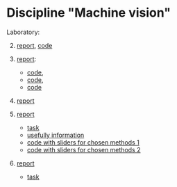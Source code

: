 #  Discipline "Machine vision"

Laboratory:

2. [report](lab2/lab2.pdf), [code](lab2/lab2.py)

3. [report](lab3/lab3.pdf): 
	- [code](lab3/lab3_1.py),
	- [code](lab3/lab3_2.py),
	- [code](lab3/lab3_3.py)

4. [report](lab4/lab4.pdf)

5. [report](lab5/lab5.pdf)
	- [task](lab5/lr5.pdf)
	- [usefully information](lab5/usefull_info.pdf)
	- [code with sliders for chosen methods 1](lab5/lab5_1.py)
	- [code with sliders for chosen methods 2](lab5/lab5_2.py)	
	
6. [report](lab6/6.pdf)
	- [task](lab6/lr6.pdf)
